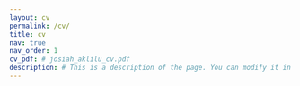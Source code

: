 ```yaml
---
layout: cv
permalink: /cv/
title: cv
nav: true
nav_order: 1
cv_pdf: # josiah_aklilu_cv.pdf
description: # This is a description of the page. You can modify it in 'pages/_cv.md'. You can also change or remove the top pdf download button.
---
```

